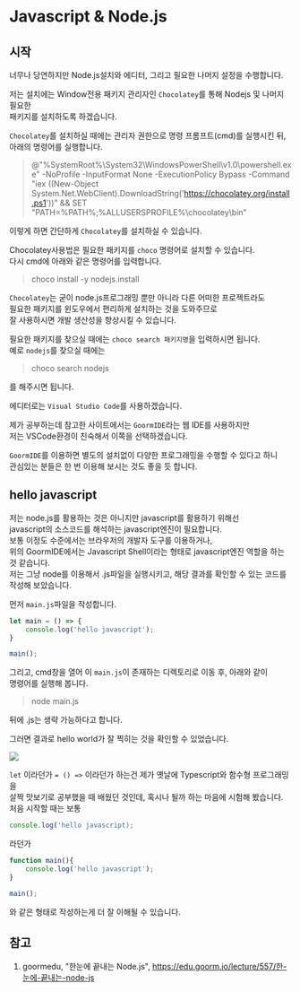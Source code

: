 # Javascript & Node.js

## 시작

너무나 당연하지만 Node.js설치와 에디터, 그리고 필요한 나머지 설정을 수행합니다.

저는 설치에는 Window전용 패키지 관리자인 `Chocolatey`를 통해 Nodejs 및 나머지 필요한  
패키지를 설치하도록 하겠습니다.

`Chocolatey`를 설치하실 때에는 관리자 권한으로 명령 프롬프트(cmd)를 실행시킨 뒤,  
아래의 명령어를 실행합니다.

> @"%SystemRoot%\System32\WindowsPowerShell\v1.0\powershell.exe" -NoProfile -InputFormat None -ExecutionPolicy Bypass -Command "iex ((New-Object System.Net.WebClient).DownloadString('https://chocolatey.org/install.ps1'))" && SET "PATH=%PATH%;%ALLUSERSPROFILE%\chocolatey\bin"

이렇게 하면 간단하게 `Chocolatey`를 설치하실 수 있습니다.

Chocolatey사용법은 필요한 패키지를 `choco` 명령어로 설치할 수 있습니다.  
다시 cmd에 아래와 같은 명령어를 입력합니다.

> choco install -y nodejs.install

`Chocolatey`는 굳이 node.js프로그래밍 뿐만 아니라 다른 어떠한 프로젝트라도  
필요한 패키지를 윈도우에서 편리하게 설치하는 것을 도와주므로  
잘 사용하시면 개발 생산성을 향상시킬 수 있습니다.

필요한 패키지를 찾으실 때에는 `choco search 패키지명`을 입력하시면 됩니다.  
예로 `nodejs`를 찾으실 때에는

> choco search nodejs

를 해주시면 됩니다.

</hr>

에디터로는 `Visual Studio Code`를 사용하겠습니다.

제가 공부하는데 참고한 사이트에서는 `GoormIDE`라는 웹 IDE를 사용하지만  
저는 VSCode환경이 친숙해서 이쪽을 선택하겠습니다.

`GoormIDE`를 이용하면 별도의 설치없이 다양한 프로그래밍을 수행할 수 있다고 하니  
관심있는 분들은 한 번 이용해 보시는 것도 좋을 듯 합니다.  

## hello javascript

저는 node.js를 활용하는 것은 아니지만 javascript를 활용하기 위해선  
javascript의 소스코드를 해석하는 javascript엔진이 필요합니다.  
보통 이정도 수준에서는 브라우저의 개발자 도구를 이용하거나,  
위의 GoormIDE에서는 Javascript Shell이라는 형태로 javascript엔진 역할을 하는 것 같습니다.  
저는 그냥 node를 이용해서 .js파일을 실행시키고, 해당 결과를 확인할 수 있는 코드를 작성해 보았습니다.

먼저 `main.js`파일을 작성합니다.

```javascript
let main = () => {
    console.log('hello javascript');
}

main();
```

그리고, cmd창을 열어 이 `main.js`이 존재하는 디렉토리로 이동 후, 아래와 같이  
명령어를 실행해 봅니다.

> node main.js

뒤에 .js는 생략 가능하다고 합니다.

그러면 결과로 hello world가 잘 찍히는 것을 확인할 수 있었습니다.

<img src='https://user-images.githubusercontent.com/57579709/103994440-5c686d00-51da-11eb-80c7-db3c87cfc906.png'>

`let` 이라던가 `= () =>` 이라던가 하는건 제가 옛날에 Typescript와 함수형 프로그래밍을  
살짝 맛보기로 공부했을 때 배웠던 것인데, 혹시나 될까 하는 마음에 시험해 봤습니다.  
처음 시작할 때는 보통  

```javascript
console.log('hello javascript);
```

라던가  

```javascript
function main(){
    console.log('hello javascript');
}

main();
```

와 같은 형태로 작성하는게 더 잘 이해될 수 있습니다.

## 참고

1. goormedu, "한눈에 끝내는 Node.js", https://edu.goorm.io/lecture/557/한-눈에-끝내는-node-js
